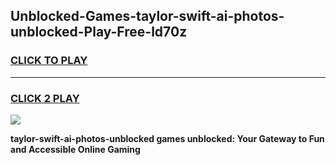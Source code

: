
## Unblocked-Games-taylor-swift-ai-photos-unblocked-Play-Free-ld70z
<h3>
<a href="https://premium76.site?title=taylor-swift-ai-photos-unblocked&ref=23A">CLICK TO PLAY</a></h3>
<hr>

<h3>
<a href="https://premium76.site?title=taylor-swift-ai-photos-unblocked&ref=23A">CLICK 2 PLAY</a>
  
</h3>

<a href="https://premium76.site?title=taylor-swift-ai-photos-unblocked&ref=23A"><img src="https://clearcache.store/games.png"></a>


**taylor-swift-ai-photos-unblocked games unblocked: Your Gateway to Fun and Accessible Online Gaming**
